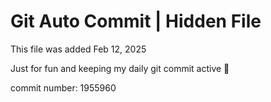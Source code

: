 # Git Auto Commit | Hidden File

This file was added Feb 12, 2025

Just for fun and keeping my daily git commit active 🤪

commit number: 1955960
